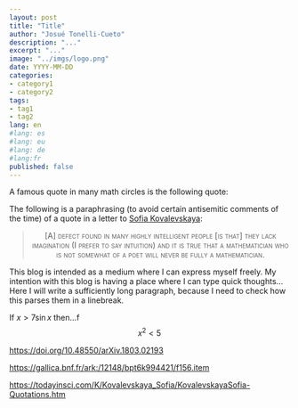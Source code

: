 ```yaml
---
layout: post
title: "Title"
author: "Josué Tonelli-Cueto"
description: "..."
excerpt: "..."
image: "../imgs/logo.png"
date: YYYY-MM-DD
categories:
- category1
- category2
tags:
- tag1
- tag2
lang: en
#lang: es
#lang: eu
#lang: de
#lang:fr
published: false
---
```


A famous quote in many math circles is the following quote:


The following is a paraphrasing (to avoid certain antisemitic comments of the time) of a quote in a letter to <a href="https://en.wikipedia.org/wiki/Sofya_Kovalevskaya">Sofia Kovalevskaya</a>:</p>
<blockquote cite="https://en.wikipedia.org/wiki/Cantor%27s_paradise" style="text-align:center;font-variant: small-caps;">
[A] defect found in many highly intelligent people [is that] they lack imagination (I prefer to say intuition) and it is true that a mathematician who is not somewhat of a poet will never be fully a mathematician.
<!--Added to this is a defect found in many highly intelligent people, especially those of the Semitic tribe, they lack imagination (I prefer to say intuition) and it is true that a mathematician who is not somewhat of a poet will never be fully a mathematician.-->
</blockquote><!--Letter to Sofia Kovalevskaya, August 27, 1883, as shared by Gösta Mittag-Leffler at the 2nd International Congress for Mathematicians in Paris. Compte rendu du deuxième Congrès international des mathematiciens tenu à Paris du 6 au 12 août 1900, Gauthier-Villars (Paris), 1902, page 149.-->

This blog is intended as a medium where I can express myself freely.
My intention with this blog is having a place where I can type quick thoughts... Here I will write a sufficiently long paragraph, because I need to check how this parses them in a linebreak.

If $x>7\sin x$ then...f
$$x^2<5$$

https://doi.org/10.48550/arXiv.1803.02193

https://gallica.bnf.fr/ark:/12148/bpt6k994421/f156.item

https://todayinsci.com/K/Kovalevskaya_Sofia/KovalevskayaSofia-Quotations.htm
